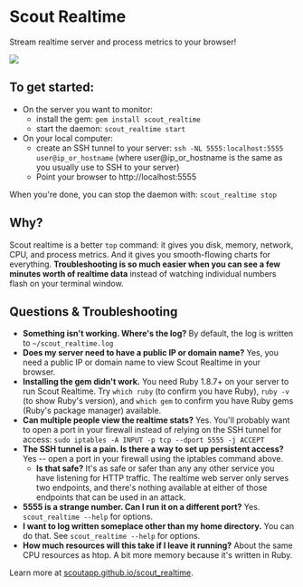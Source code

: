 # Scout Realtime

Stream realtime server and process metrics to your browser!

<a href="http://scoutapp.github.io/scout_realtime/"><img src="https://dl.dropboxusercontent.com/u/468982/blog/realtime_screen.png"></a>



## To get started:

* On the server you want to monitor:
  * install the gem: `gem install scout_realtime`
  * start the daemon: `scout_realtime start`
* On your local computer:
  * create an SSH tunnel to your server: `ssh -NL 5555:localhost:5555 user@ip_or_hostname` (where user@ip_or_hostname is the same as you usually use to SSH to your server)
  * Point your browser to http://localhost:5555

When you're done, you can stop the daemon with: `scout_realtime stop`

## Why?

Scout realtime is a better `top` command: it gives you disk, memory, network, CPU, and process metrics. And it gives you smooth-flowing charts for everything. **Troubleshooting is so much easier when you can see a few minutes worth of realtime data** instead of watching individual numbers flash on your terminal window.   


## Questions & Troubleshooting

* **Something isn't working. Where's the log?** By default, the log is written to `~/scout_realtime.log`
* **Does my server need to have a public IP or domain name?** Yes, you need a public IP or domain name to view Scout Realtime in your browser.
* **Installing the gem didn't work.** You need Ruby 1.8.7+ on your server to run Scout Realtime. Try `which ruby` (to confirm you have Ruby), `ruby -v` (to show Ruby's version), and `which gem` to confirm you have Ruby gems (Ruby's package manager) available.
* **Can multiple people view the realtime stats?** Yes. You'll probably want to open a port in your firewall instead of relying on the SSH tunnel for access: `sudo iptables -A INPUT -p tcp --dport 5555 -j ACCEPT`
* **The SSH tunnel is a pain. Is there a way to set up persistent access?** Yes -- open a port in your firewall using the iptables command above.
  * **Is that safe?** It's as safe or safer than any any other service you have listening for HTTP traffic. The realtime web server only serves two endpoints, and there's nothing available at either of those endpoints that can be used in an attack.
* **5555 is a strange number. Can I run it on a different port?** Yes. `scout_realtime --help` for options.
* **I want to log written someplace other than my home directory.** You can do that. See `scout_realtime --help` for options.
* **How much resources will this take if I leave it running?** About the same CPU resources as htop. A bit more memory because it's written in Ruby.


Learn more at [scoutapp.github.io/scout_realtime](http://scoutapp.github.io/scout_realtime/).



